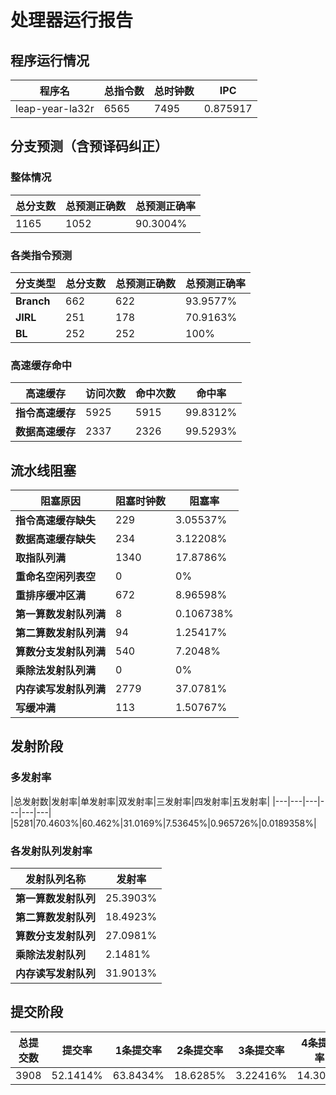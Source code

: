 # 处理器运行报告
## 程序运行情况
|程序名|总指令数|总时钟数|IPC|
|---|---|---|---|
|leap-year-la32r|6565|7495|0.875917|

## 分支预测（含预译码纠正）
### 整体情况
|总分支数|总预测正确数|总预测正确率|
|---|---|---|
|1165|1052|90.3004%|

### 各类指令预测
|分支类型|总分支数|总预测正确数|总预测正确率|
|---|---|---|---|
|**Branch**| 662 | 622 | 93.9577%|
|**JIRL**| 251 | 178 | 70.9163%|
|**BL**| 252 | 252 | 100%|

### 高速缓存命中
|高速缓存|访问次数|命中次数|命中率|
|---|---|---|---|
|**指令高速缓存**| 5925 | 5915 | 99.8312%|
|**数据高速缓存**| 2337 | 2326 | 99.5293%|
## 流水线阻塞
|阻塞原因|阻塞时钟数|阻塞率|
|---|---|---|
|**指令高速缓存缺失**| 229 | 3.05537%|
|**数据高速缓存缺失**| 234 | 3.12208%|
|**取指队列满**| 1340 | 17.8786%|
|**重命名空闲列表空**|0 | 0%|
|**重排序缓冲区满**|672 | 8.96598%|
|**第一算数发射队列满**|8 | 0.106738%|
|**第二算数发射队列满**|94 | 1.25417%|
|**算数分支发射队列满**|540 | 7.2048%|
|**乘除法发射队列满**|0 | 0%|
|**内存读写发射队列满**|2779 | 37.0781%|
|**写缓冲满**|113 | 1.50767%|

## 发射阶段
### 多发射率
|总发射数|发射率|单发射率|双发射率|三发射率|四发射率|五发射率|
|---|---|---|---|---|---|
|5281|70.4603%|60.462%|31.0169%|7.53645%|0.965726%|0.0189358%|

### 各发射队列发射率
|发射队列名称|发射率|
|---|---|
|**第一算数发射队列**|25.3903%|
|**第二算数发射队列**|18.4923%|
|**算数分支发射队列**|27.0981%|
|**乘除法发射队列**|2.1481%|
|**内存读写发射队列**|31.9013%|

## 提交阶段
|总提交数|提交率|1条提交率|2条提交率|3条提交率|4条提交率|
|---|---|---|---|---|---|
|3908|52.1414%|63.8434%|18.6285%|3.22416%|14.304%|
